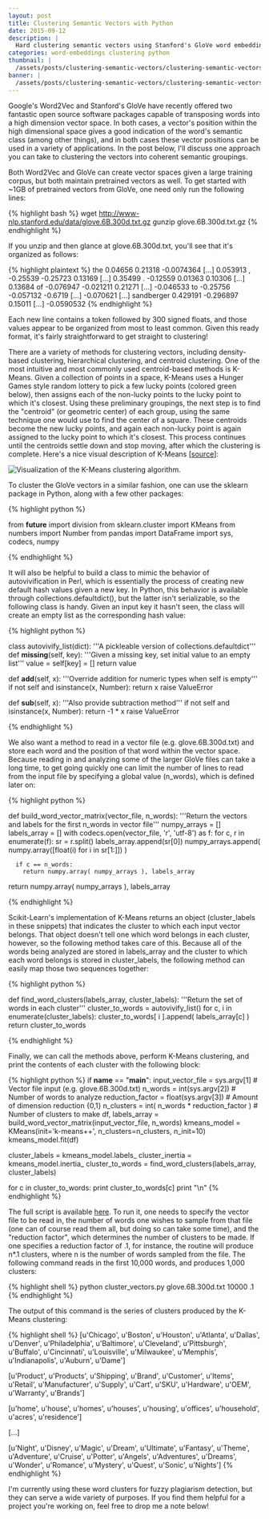 ```yaml
---
layout: post
title: Clustering Semantic Vectors with Python
date: 2015-09-12
description: |
  Hard clustering semantic vectors using Stanford's GloVe word embeddings and Scikit Learn's K-Means implementation.
categories: word-embeddings clustering python
thumbnail: |
  /assets/posts/clustering-semantic-vectors/clustering-semantic-vectors-thumb.jpg
banner: |
  /assets/posts/clustering-semantic-vectors/clustering-semantic-vectors-banner.png
---
```


Google's Word2Vec and Stanford's GloVe have recently offered two fantastic open source software packages capable of transposing words into a high dimension vector space. In both cases, a vector's position within the high dimensional space gives a good indication of the word's semantic class (among other things), and in both cases these vector positions can be used in a variety of applications. In the post below, I'll discuss one approach you can take to clustering the vectors into coherent semantic groupings.

Both Word2Vec and GloVe can create vector spaces given a large training corpus, but both maintain pretrained vectors as well. To get started with ~1GB of pretrained vectors from GloVe, one need only run the following lines:

{% highlight bash %}
wget http://www-nlp.stanford.edu/data/glove.6B.300d.txt.gz
gunzip glove.6B.300d.txt.gz
{% endhighlight %}

If you unzip and then glance at glove.6B.300d.txt, you'll see that it's organized as follows:

{% highlight plaintext %}
the 0.04656 0.21318 -0.0074364 [...] 0.053913
, -0.25539 -0.25723 0.13169 [...] 0.35499
. -0.12559 0.01363 0.10306 [...] 0.13684
of -0.076947 -0.021211 0.21271 [...] -0.046533
to -0.25756 -0.057132 -0.6719 [...] -0.070621
[...]
sandberger 0.429191 -0.296897 0.15011 [...] -0.0590532
{% endhighlight %}

Each new line contains a token followed by 300 signed floats, and those values appear to be organized from most to least common. Given this ready format, it's fairly straightforward to get straight to clustering!

There are a variety of methods for clustering vectors, including density-based clustering, hierarchical clustering, and centroid clustering. One of the most intuitive and most commonly used centroid-based methods is K-Means. Given a collection of points in a space, K-Means uses a Hunger Games style random lottery to pick a few lucky points (colored green below), then assigns each of the non-lucky points to the lucky point to which it's closest. Using these preliminary groupings, the next step is to find the "centroid" (or geometric center) of each group, using the same technique one would use to find the center of a square. These centroids become the new lucky points, and again each non-lucky point is again assigned to the lucky point to which it's closest. This process continues until the centroids settle down and stop moving, after which the clustering is complete. Here's a nice visual description of K-Means [[source][kmeans-source]]:

<img src='{{ site.baseurl }}/assets/posts/clustering-semantic-vectors/kmeans.gif' id='gif' alt='Visualization of the K-Means clustering algorithm.'/>

To cluster the GloVe vectors in a similar fashion, one can use the sklearn package in Python, along with a few other packages:

{% highlight python %}

from __future__ import division
from sklearn.cluster import KMeans
from numbers import Number
from pandas import DataFrame
import sys, codecs, numpy

{% endhighlight %}

It will also be helpful to build a class to mimic the behavior of autovivification in Perl, which is essentially the process of creating new default hash values given a new key. In Python, this behavior is available through collections.defaultdict(), but the latter isn't serializable, so the following class is handy. Given an input key it hasn't seen, the class will create an empty list as the corresponding hash value:

{% highlight python %}

class autovivify_list(dict):
  '''A pickleable version of collections.defaultdict'''
  def __missing__(self, key):
    '''Given a missing key, set initial value to an empty list'''
    value = self[key] = []
    return value

  def __add__(self, x):
    '''Override addition for numeric types when self is empty'''
    if not self and isinstance(x, Number):
      return x
    raise ValueError

  def __sub__(self, x):
    '''Also provide subtraction method'''
    if not self and isinstance(x, Number):
      return -1 * x
    raise ValueError

{% endhighlight %}

We also want a method to read in a vector file (e.g. glove.6B.300d.txt) and store each word and the position of that word within the vector space. Because reading in and analyzing some of the larger GloVe files can take a long time, to get going quickly one can limit the number of lines to read from the input file by specifying a global value (n_words), which is defined later on:

{% highlight python %}

def build_word_vector_matrix(vector_file, n_words):
  '''Return the vectors and labels for the first n_words in vector file'''
  numpy_arrays = []
  labels_array = []
  with codecs.open(vector_file, 'r', 'utf-8') as f:
    for c, r in enumerate(f):
      sr = r.split()
      labels_array.append(sr[0])
      numpy_arrays.append( numpy.array([float(i) for i in sr[1:]]) )

      if c == n_words:
        return numpy.array( numpy_arrays ), labels_array

  return numpy.array( numpy_arrays ), labels_array

{% endhighlight %}

Scikit-Learn's implementation of K-Means returns an object (cluster_labels in these snippets) that indicates the cluster to which each input vector belongs. That object doesn't tell one which word belongs in each cluster, however, so the following method takes care of this. Because all of the words being analyzed are stored in labels_array and the cluster to which each word belongs is stored in cluster_labels, the following method can easily map those two sequences together:

{% highlight python %}

def find_word_clusters(labels_array, cluster_labels):
  '''Return the set of words in each cluster'''
  cluster_to_words = autovivify_list()
  for c, i in enumerate(cluster_labels):
    cluster_to_words[ i ].append( labels_array[c] )
  return cluster_to_words

{% endhighlight %}

Finally, we can call the methods above, perform K-Means clustering, and print the contents of each cluster with the following block:

{% highlight python %}
if __name__ == "__main__":
  input_vector_file = sys.argv[1] # Vector file input (e.g. glove.6B.300d.txt)
  n_words = int(sys.argv[2]) # Number of words to analyze
  reduction_factor = float(sys.argv[3]) # Amount of dimension reduction {0,1}
  n_clusters = int( n_words * reduction_factor ) # Number of clusters to make
  df, labels_array = build_word_vector_matrix(input_vector_file, n_words)
  kmeans_model = KMeans(init='k-means++', n_clusters=n_clusters, n_init=10)
  kmeans_model.fit(df)

  cluster_labels  = kmeans_model.labels_
  cluster_inertia   = kmeans_model.inertia_
  cluster_to_words  = find_word_clusters(labels_array, cluster_labels)

  for c in cluster_to_words:
    print cluster_to_words[c]
    print "\n"
{% endhighlight %}

The full script is available [here][script-link]. To run it, one needs to specify the vector file to be read in, the number of words one wishes to sample from that file (one can of course read them all, but doing so can take some time), and the "reduction factor", which determines the number of clusters to be made. If one specifies a reduction factor of .1, for instance, the routine will produce n*.1 clusters, where n is the number of words sampled from the file. The following command reads in the first 10,000 words, and produces 1,000 clusters:

{% highlight shell %}
python cluster_vectors.py glove.6B.300d.txt 10000 .1
{% endhighlight %}

The output of this command is the series of clusters produced by the K-Means clustering:

{% highlight shell %}
[u'Chicago', u'Boston', u'Houston', u'Atlanta', u'Dallas', u'Denver', u'Philadelphia', u'Baltimore', u'Cleveland', u'Pittsburgh', u'Buffalo', u'Cincinnati', u'Louisville', u'Milwaukee', u'Memphis', u'Indianapolis', u'Auburn', u'Dame']

[u'Product', u'Products', u'Shipping', u'Brand', u'Customer', u'Items', u'Retail', u'Manufacturer', u'Supply', u'Cart', u'SKU', u'Hardware', u'OEM', u'Warranty', u'Brands']

[u'home', u'house', u'homes', u'houses', u'housing', u'offices', u'household', u'acres', u'residence']

[...]

[u'Night', u'Disney', u'Magic', u'Dream', u'Ultimate', u'Fantasy', u'Theme', u'Adventure', u'Cruise', u'Potter', u'Angels', u'Adventures', u'Dreams', u'Wonder', u'Romance', u'Mystery', u'Quest', u'Sonic', u'Nights']
{% endhighlight %}

I'm currently using these word clusters for fuzzy plagiarism detection, but they can serve a wide variety of purposes. If you find them helpful for a project you're working on, feel free to drop me a note below!

[kmeans-source]: http://shabal.in/visuals.html
[script-link]: https://github.com/duhaime/cluster-semantic-vectors
